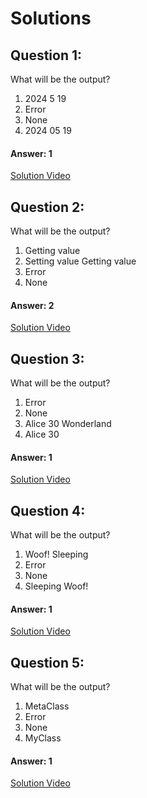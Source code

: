 # Solutions

## Question 1:
What will be the output?
1. 2024 5 19
2. Error
3. None
4. 2024 05 19

#### Answer: 1
[Solution Video](#)

## Question 2:
What will be the output?
1. Getting value
2. Setting value
Getting value
3. Error
4. None


#### Answer: 2
[Solution Video](#)

## Question 3:
What will be the output?
1. Error
2. None
3. Alice 30 Wonderland
4. Alice 30

#### Answer: 1
[Solution Video](#)

## Question 4:
What will be the output?
1. Woof! Sleeping
2. Error
3. None
4. Sleeping Woof!

#### Answer: 1
[Solution Video](#)

## Question 5:
What will be the output?
1. MetaClass
2. Error
3. None
4. MyClass

#### Answer: 1
[Solution Video](#)